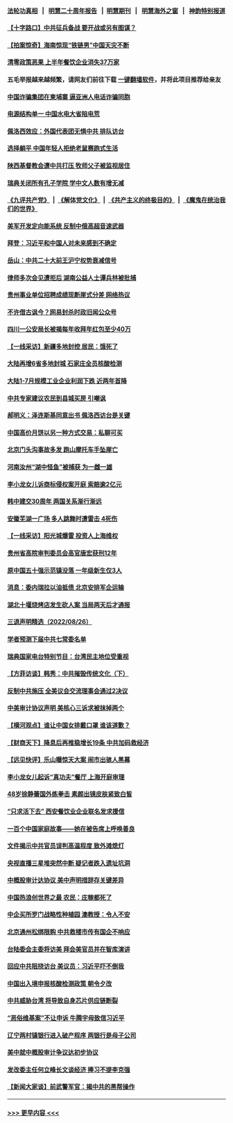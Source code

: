 #### [法轮功真相](https://github.com/gfw-breaker/truth/blob/master/README.md?t=0) &nbsp;&nbsp;|&nbsp;&nbsp; [明慧二十周年报告](https://github.com/gfw-breaker/mh-reports/blob/master/README.md?t=0) &nbsp;&nbsp;|&nbsp;&nbsp;[明慧期刊](https://github.com/gfw-breaker/mh-qikan) &nbsp;&nbsp;|&nbsp;&nbsp; [明慧海外之窗](https://github.com/gfw-breaker/mh-news/blob/master/README.md?t=0) &nbsp;&nbsp;|&nbsp;&nbsp; [神韵特别报道](https://github.com/gfw-breaker/mh-news/blob/master/shenyun.md?t=0)
#### [【十字路口】中共征兵备战 要开战或另有图谋？](../pages/nsc413/n13811649.md?t=08280701) 
#### [【拍案惊奇】海南惊现“铁链男”中国天灾不断](../pages/nsc413/n13810847.md?t=08280701) 
#### [清零政策恶果 上半年餐饮企业消失37万家](../pages/nsc413/n13811634.md?t=08280701) 
#### 五毛举报越来越频繁，请网友们前往下载 [一键翻墙软件](https://github.com/gfw-breaker/ssr-accounts)，并将此项目推荐给亲友
#### [中国诈骗集团在柬埔寨 逼亚洲人电话诈骗同胞](../pages/nsc413/n13811627.md?t=08280701) 
#### [电源结构单一 中国水电大省陷电荒](../pages/nsc413/n13811628.md?t=08280701) 
#### [佩洛西效应：外国代表团无惧中共 排队访台](../pages/nsc413/n13811609.md?t=08280701) 
#### [选择躺平 中国年轻人拒绝老鼠赛跑式生活](../pages/nsc413/n13811578.md?t=08280701) 
#### [陕西基督教会遭中共打压 牧师父子被监视居住](../pages/nsc413/n13811611.md?t=08280701) 
#### [瑞典关闭所有孔子学院 学中文人数有增无减](../pages/nsc413/n13811571.md?t=08280701) 
#### [《九评共产党》](https://github.com/begood0513/9ping.md/blob/master/README.md) &nbsp;|&nbsp; [《解体党文化》](../../../../jtdwh.md/blob/master/README.md)  &nbsp;|&nbsp; [《共产主义的终极目的》](../../../../gczydzjmd.md/blob/master/README.md) &nbsp;|&nbsp; [《魔鬼在统治我们的世界》](../../../../mgztzwmdsj.md/blob/master/README.md) 
#### [美军开发定向能系统 反制中俄高超音速武器](../pages/nsc413/n13811549.md?t=08280701) 
#### [拜登：习近平和中国人对未来感到不确定](../pages/nsc413/n13811569.md?t=08280701) 
#### [岳山：中共二十大前王沪宁权势衰减信号](../pages/nsc413/n13811464.md?t=08280701) 
#### [律师多次会见遭拒后 湖南公益人士谭兵林被批捕](../pages/nsc413/n13811523.md?t=08280701) 
#### [贵州事业单位招聘成绩现断崖式分差 网络热议](../pages/nsc413/n13811460.md?t=08280701) 
#### [不许借古讽今？网易封杀时政旧闻公众号](../pages/nsc413/n13811333.md?t=08280701) 
#### [四川一公安局长被揭每年收拜年红包至少40万](../pages/nsc413/n13811488.md?t=08280701) 
#### [【一线采访】新疆多地封控 居民：饿死了](../pages/nsc413/n13811399.md?t=08280701) 
#### [大陆再增6省多地封城 石家庄全员核酸检测](../pages/nsc413/n13811423.md?t=08280701) 
#### [大陆1-7月规模工业企业利润下跌 近两年首降](../pages/nsc413/n13810736.md?t=08280701) 
#### [中共专家建议农民到县城买房 引嘲讽](../pages/nsc413/n13811424.md?t=08280701) 
#### [郝明义：泽连斯基同意出书 佩洛西访台是关键](../pages/nsc413/n13811133.md?t=08280701) 
#### [中国高价月饼以另一种方式交易：私聊可买](../pages/nsc413/n13811337.md?t=08280701) 
#### [北京门头沟事故多发 跑山摩托车手坠崖亡](../pages/nsc413/n13811392.md?t=08280701) 
#### [河南汝州“湖中怪鱼”被捕获 为一雌一雄](../pages/nsc413/n13811348.md?t=08280701) 
#### [李小龙女儿诉商标侵权案开庭 索赔逾2亿元](../pages/nsc413/n13811367.md?t=08280701) 
#### [韩中建交30周年 两国关系渐行渐远](../pages/nsc413/n13811343.md?t=08280701) 
#### [安徽芜湖一广场 多人跳舞时遭雷击 4死伤](../pages/nsc413/n13811261.md?t=08280701) 
#### [【一线采访】阳光城爆雷 投资人上海维权](../pages/nsc413/n13810845.md?t=08280701) 
#### [贵州省高院审判委员会高官唐宏获刑12年](../pages/nsc413/n13811130.md?t=08280701) 
#### [原中国五十强示范镇没落 一年级新生仅3人](../pages/nsc413/n13811331.md?t=08280701) 
#### [消息：委内瑞拉以油抵债 北京安排军企运输](../pages/nsc413/n13811146.md?t=08280701) 
#### [湖北十堰烧烤店发生砍人案 当局两天后才通报](../pages/nsc413/n13811075.md?t=08280701) 
#### [三退声明精选（2022/08/26）](../pages/nsc413/n13811131.md?t=08280701) 
#### [学者预测下届中共七常委名单](../pages/nsc413/n13811082.md?t=08280701) 
#### [瑞典国家电台特别节目：台湾民主地位受重视](../pages/nsc413/n13810737.md?t=08280701) 
#### [【方菲访谈】韩秀：中共摧毁传统文化（下）](../pages/nsc413/n13810993.md?t=08280701) 
#### [反制中共施压 全美议会交流理事会通过2决议](../pages/nsc413/n13811053.md?t=08280701) 
#### [中美审计协议声明 美核心三诉求被抹掉两个](../pages/nsc413/n13810979.md?t=08280701) 
#### [【横河观点】谁让中国女排戴口罩 谁该道歉？](../pages/nsc413/n13811034.md?t=08280701) 
#### [【财商天下】降息后再推稳增长19条 中共加码救经济](../pages/nsc413/n13810937.md?t=08280701) 
#### [【远见快评】乐山曝惊天大案 闹市出骇人黑幕](../pages/nsc413/n13811021.md?t=08280701) 
#### [李小龙女儿起诉“真功夫”餐厅 上海开庭审理](../pages/nsc413/n13810983.md?t=08280701) 
#### [48岁徐静蕾国外练拳击 素颜出镜皮肤紧致白皙](../pages/nsc413/n13811009.md?t=08280701) 
#### [“只求活下去” 西安餐饮业企业联名发求援信](../pages/nsc413/n13810984.md?t=08280701) 
#### [一百个中国家庭故事——她在被告席上呼唤善良](../pages/nsc413/n13805472.md?t=08280701) 
#### [文件揭示中共官员误判高温程度 致外滩熄灯](../pages/nsc413/n13810978.md?t=08280701) 
#### [央视直播三星堆突然中断 疑记者跌入遗址坑洞](../pages/nsc413/n13810971.md?t=08280701) 
#### [中概股审计达协议 美中声明措辞存关键差异](../pages/nsc413/n13810973.md?t=08280701) 
#### [中国热浪创世界之最 农民：庄稼都死了](../pages/nsc413/n13810967.md?t=08280701) 
#### [中企买所罗门战略性种植园 澳教授：令人不安](../pages/nsc413/n13810943.md?t=08280701) 
#### [北京通州松绑限购 中共救楼市传有国企不响应](../pages/nsc413/n13810637.md?t=08280701) 
#### [台陆委会主委将访美 拜会美官员并在智库演讲](../pages/nsc413/n13810778.md?t=08280701) 
#### [回应中共阻挠访台 美议员：习近平吓不倒我](../pages/nsc413/n13810941.md?t=08280701) 
#### [中国出入境申报核酸检测政策 朝令夕改](../pages/nsc413/n13810913.md?t=08280701) 
#### [中共威胁台湾 将导致自身芯片供应链断裂](../pages/nsc413/n13810928.md?t=08280701) 
#### [“恶俗维基案”不让申诉 牛腾宇母致信习近平](../pages/nsc413/n13810855.md?t=08280701) 
#### [辽宁两村镇银行进入破产程序 两银行是母子公司](../pages/nsc413/n13810761.md?t=08280701) 
#### [美中就中概股审计争议达初步协议](../pages/nsc413/n13810874.md?t=08280701) 
#### [发改委主任何立峰长文谈经济 捧习不提李克强](../pages/nsc413/n13810803.md?t=08280701) 
#### [【新闻大家谈】前武警军官：揭中共的黑帮操作](../pages/nsc413/n13810780.md?t=08280701) 

----
#### [ >>> 更早内容 <<< ](../indexes/nsc413-earlier.md)
